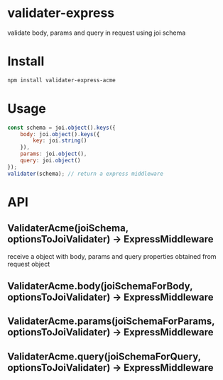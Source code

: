 # validater-express
validate body, params and query in request using joi schema


# Install 

```bash
npm install validater-express-acme
```

# Usage

```js
const schema = joi.object().keys({
    body: joi.object().keys({
        key: joi.string()
    }),
    params: joi.object(),
    query: joi.object()
});
validater(schema); // return a express middleware
```

# API

## ValidaterAcme(joiSchema, optionsToJoiValidater) -> ExpressMiddleware
receive a object with body, params and query properties obtained from request object
## ValidaterAcme.body(joiSchemaForBody, optionsToJoiValidater) -> ExpressMiddleware
## ValidaterAcme.params(joiSchemaForParams, optionsToJoiValidater) -> ExpressMiddleware
## ValidaterAcme.query(joiSchemaForQuery, optionsToJoiValidater) -> ExpressMiddleware


